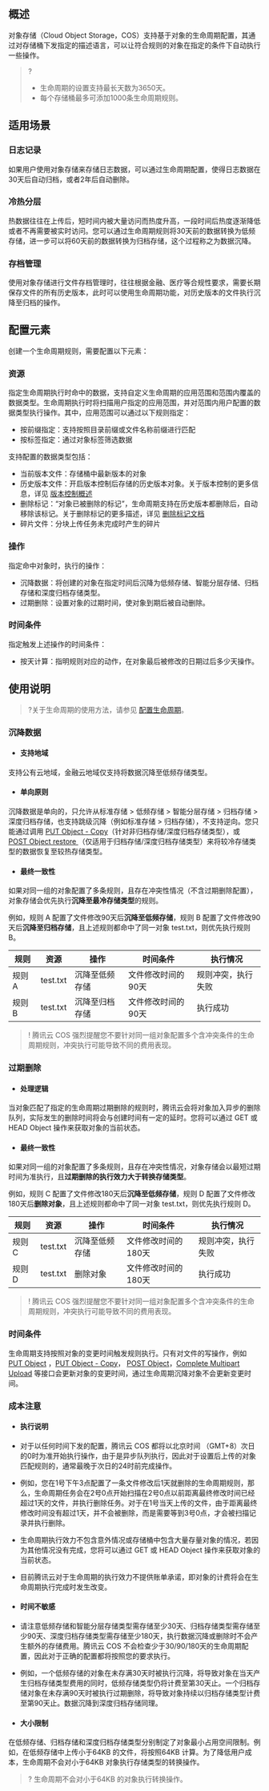 ## 概述

对象存储（Cloud Object Storage，COS）支持基于对象的生命周期配置，其通过对存储桶下发指定的描述语言，可以让符合规则的对象在指定的条件下自动执行一些操作。

>?
>- 生命周期的设置支持最长天数为3650天。
>- 每个存储桶最多可添加1000条生命周期规则。

## 适用场景

### 日志记录

如果用户使用对象存储来存储日志数据，可以通过生命周期配置，使得日志数据在30天后自动归档，或者2年后自动删除。

### 冷热分层

热数据往往在上传后，短时间内被大量访问而热度升高，一段时间后热度逐渐降低或者不再需要被实时访问。您可以通过生命周期规则将30天前的数据转换为低频存储，进一步可以将60天前的数据转换为归档存储，这个过程称之为数据沉降。

### 存档管理

使用对象存储进行文件存档管理时，往往根据金融、医疗等合规性要求，需要长期保存文件的所有历史版本，此时可以使用生命周期功能，对历史版本的文件执行沉降至归档的操作。

## 配置元素
创建一个生命周期规则，需要配置以下元素：

### 资源
指定生命周期执行时命中的数据，支持自定义生命周期的应用范围和范围内覆盖的数据类型。生命周期执行时将扫描用户指定的应用范围，并对范围内用户配置的数据类型执行操作。其中，应用范围可以通过以下规则指定：
- 按前缀指定：支持按照目录前缀或文件名称前缀进行匹配
- 按标签指定：通过对象标签筛选数据

支持配置的数据类型包括：
- 当前版本文件：存储桶中最新版本的对象
- 历史版本文件：开启版本控制后存储的历史版本对象。关于版本控制的更多信息，详见 [版本控制概述](https://cloud.tencent.com/document/product/436/19883)
- 删除标记：“对象已被删除的标记”，生命周期支持在历史版本都删除后，自动移除该标记。关于删除标记的更多描述，详见 [删除标记文档](https://cloud.tencent.com/document/product/436/45336)
- 碎片文件：分块上传任务未完成时产生的碎片


### 操作
指定命中对象时，执行的操作：
- 沉降数据：将创建的对象在指定时间后沉降为低频存储、智能分层存储、归档存储和深度归档存储类型。
- 过期删除：设置对象的过期时间，使对象到期后被自动删除。


### 时间条件
指定触发上述操作的时间条件：
- 按天计算：指明规则对应的动作，在对象最后被修改的日期过后多少天操作。

## 使用说明

>?关于生命周期的使用方法，请参见 [配置生命周期](https://cloud.tencent.com/document/product/436/17031)。

### 沉降数据

- #### 支持地域
支持公有云地域，金融云地域仅支持将数据沉降至低频存储类型。

- #### 单向原则
沉降数据是单向的，只允许从标准存储 > 低频存储 > 智能分层存储 > 归档存储 > 深度归档存储，也支持跳级沉降（例如标准存储 > 归档存储），不支持逆向。您只能通过调用 [PUT Object - Copy](https://cloud.tencent.com/document/product/436/10881)（针对非归档存储/深度归档存储类型），或 [POST Object restore ](https://cloud.tencent.com/document/product/436/12633)（仅适用于归档存储/深度归档存储类型）来将较冷存储类型的数据恢复至较热存储类型。

- #### 最终一致性
如果对同一组的对象配置了多条规则，且存在冲突性情况（不含过期删除配置），对象存储会优先执行**沉降至最冷存储类型**的规则。

例如，规则 A 配置了文件修改90天后**沉降至低频存储**，规则 B 配置了文件修改90天后**沉降至归档存储**，且上述规则都命中了同一对象 test.txt，则优先执行规则 B。

|规则|资源|操作|时间条件|执行情况|
|----|----|----|----|----|
|规则 A | test.txt |沉降至低频存储|文件修改时间的90天|规则冲突，执行失败|
|规则 B | test.txt |沉降至归档存储|文件修改时间的90天|执行成功|

>! 腾讯云 COS 强烈提醒您不要针对同一组对象配置多个含冲突条件的生命周期规则，冲突执行可能导致不同的费用表现。
>

### 过期删除

- #### 处理逻辑
当对象匹配了指定的生命周期过期删除的规则时，腾讯云会将对象加入异步的删除队列，实际发生的删除时间将会与创建时间有一定的延时。您将可以通过 GET 或 HEAD Object 操作来获取对象的当前状态。

- #### 最终一致性
如果对同一组的对象配置了多条规则，且存在冲突性情况，对象存储会以最短过期时间为准执行，且**过期删除的执行效力大于转换存储类型**。

例如，规则 C 配置了文件修改180天后**沉降至低频存储**，规则 D 配置了文件修改180天后**删除对象**，且上述规则都命中了同一对象 test.txt，则优先执行规则 D。

|规则|资源|操作|时间条件|执行情况|
|----|----|----|----|----|
|规则 C | test.txt |沉降至低频存储|文件修改时间的180天|规则冲突，执行失败|
|规则 D | test.txt |删除对象|文件修改时间的180天|执行成功|


>! 腾讯云 COS 强烈提醒您不要针对同一组对象配置多个含冲突条件的生命周期规则，冲突执行可能导致不同的费用表现。
>

### 时间条件
生命周期支持按照对象的变更时间触发规则执行。只有对文件的写操作，例如 [PUT Object](https://cloud.tencent.com/document/product/436/7749) ，[PUT Object - Copy](https://cloud.tencent.com/document/product/436/10881)， [POST Object](https://cloud.tencent.com/document/product/436/14690)，[Complete Multipart Upload](https://cloud.tencent.com/document/product/436/7742) 等接口会更新对象的变更时间，通过生命周期沉降对象不会更新变更时间。


### 成本注意

- #### 执行说明

 - 对于以任何时间下发的配置，腾讯云 COS 都将以北京时间 （GMT+8）次日的0时为准开始执行操作，由于是异步队列执行，因此对于设置后上传的对象匹配规则的，通常最晚于次日的24时前完成操作。

 - 例如，您在1号下午3点配置了一条文件修改后1天就删除的生命周期规则，那么，生命周期任务会在2号0点开始扫描在2号0点以前距离最终修改时间已经超过1天的文件，并执行删除任务。对于在1号当天上传的文件，由于距离最终修改时间没有超过1天，并不会被删除，而是需要等到3号0点，才会被扫描记录并执行删除。

 - 生命周期执行效力不包含意外情况或存储桶中包含大量存量对象的情况，若因为其他情况没有完成，您将可以通过 GET 或 HEAD Object 操作来获取对象的当前状态。

 - 目前腾讯云对于生命周期的执行效力不提供账单承诺，即对象的计费将会在生命周期执行完成时发生改变。

- #### 时间不敏感

 - 请注意低频存储和智能分层存储类型需存储至少30天、归档存储类型需存储至少90天、深度归档存储类型需存储至少180天，执行数据沉降或删除时不会产生额外的存储费用。腾讯云 COS 不会检查少于30/90/180天的生命周期配置，因此对于正确的配置都将按照您的要求执行。

 - 例如，一个低频存储的对象在未存满30天时被执行沉降，将导致对象在当天产生归档存储类型费用的同时，低频存储类型仍将计费至第30天止。一个归档存储对象在未存满90天时被执行过期删除，将导致对象持续以归档存储类型计费至第90天止。数据沉降到深度归档存储同理。

- #### 大小限制
在低频存储、归档存储和深度归档存储类型分别制定了对象最小占用空间限制。例如，在低频存储中上传小于64KB 的文件，将按照64KB 计算。为了降低用户成本，生命周期不会对小于64KB 对象执行存储类型的转换操作。 

>? 生命周期不会对小于64KB 的对象执行转换操作。